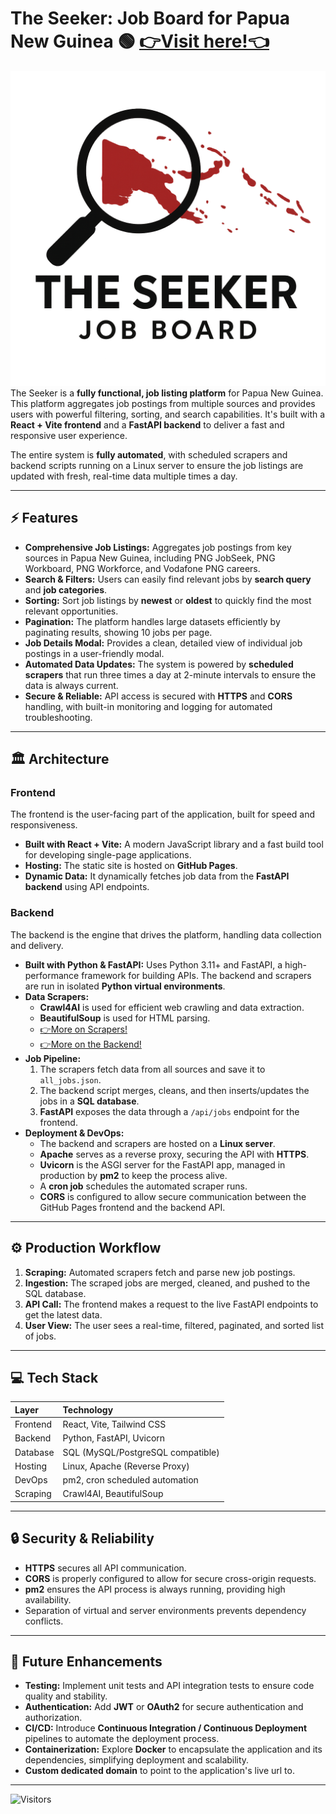 # The Seeker: Job Board for Papua New Guinea 🟢 [👉Visit here\!👈](https://ray743.github.io/The-Seeker/)
![Seeker Logo](/logo.png)
The Seeker is a **fully functional, job listing platform** for Papua New Guinea. This platform aggregates job postings from multiple sources and provides users with powerful filtering, sorting, and search capabilities. It's built with a **React + Vite frontend** and a **FastAPI backend** to deliver a fast and responsive user experience.

The entire system is **fully automated**, with scheduled scrapers and backend scripts running on a Linux server to ensure the job listings are updated with fresh, real-time data multiple times a day.

-----

## ⚡ Features

  * **Comprehensive Job Listings:** Aggregates job postings from key sources in Papua New Guinea, including PNG JobSeek, PNG Workboard, PNG Workforce, and Vodafone PNG careers.
  * **Search & Filters:** Users can easily find relevant jobs by **search query** and **job categories**.
  * **Sorting:** Sort job listings by **newest** or **oldest** to quickly find the most relevant opportunities.
  * **Pagination:** The platform handles large datasets efficiently by paginating results, showing 10 jobs per page.
  * **Job Details Modal:** Provides a clean, detailed view of individual job postings in a user-friendly modal.
  * **Automated Data Updates:** The system is powered by **scheduled scrapers** that run three times a day at 2-minute intervals to ensure the data is always current.
  * **Secure & Reliable:** API access is secured with **HTTPS** and **CORS** handling, with built-in monitoring and logging for automated troubleshooting.

-----

## 🏛️ Architecture

### **Frontend**

The frontend is the user-facing part of the application, built for speed and responsiveness.

  * **Built with React + Vite:** A modern JavaScript library and a fast build tool for developing single-page applications.
  * **Hosting:** The static site is hosted on **GitHub Pages**.
  * **Dynamic Data:** It dynamically fetches job data from the **FastAPI backend** using API endpoints.

### **Backend**

The backend is the engine that drives the platform, handling data collection and delivery.

  * **Built with Python & FastAPI:** Uses Python 3.11+ and FastAPI, a high-performance framework for building APIs. The backend and scrapers are run in isolated **Python virtual environments**.
  * **Data Scrapers:**
      * **Crawl4AI** is used for efficient web crawling and data extraction.
      * **BeautifulSoup** is used for HTML parsing.
      * [👉More on Scrapers\!]( https://github.com/Ray743/The-Seeker/tree/master/seeker_scrapers#readme)
      * [👉More on the Backend\!](https://github.com/Ray743/The-Seeker/tree/master/seeker_backend#readme)
  * **Job Pipeline:**
    1.  The scrapers fetch data from all sources and save it to `all_jobs.json`.
    2.  The backend script merges, cleans, and then inserts/updates the jobs in a **SQL database**.
    3.  **FastAPI** exposes the data through a `/api/jobs` endpoint for the frontend.
  * **Deployment & DevOps:**
      * The backend and scrapers are hosted on a **Linux server**.
      * **Apache** serves as a reverse proxy, securing the API with **HTTPS**.
      * **Uvicorn** is the ASGI server for the FastAPI app, managed in production by **pm2** to keep the process alive.
      * A **cron job** schedules the automated scraper runs.
      * **CORS** is configured to allow secure communication between the GitHub Pages frontend and the backend API.

-----

## ⚙️ Production Workflow

1.  **Scraping:** Automated scrapers fetch and parse new job postings.
2.  **Ingestion:** The scraped jobs are merged, cleaned, and pushed to the SQL database.
3.  **API Call:** The frontend makes a request to the live FastAPI endpoints to get the latest data.
4.  **User View:** The user sees a real-time, filtered, paginated, and sorted list of jobs.

-----

## 💻 Tech Stack

| Layer | Technology |
| :--- | :--- |
| Frontend | React, Vite, Tailwind CSS |
| Backend | Python, FastAPI, Uvicorn |
| Database | SQL (MySQL/PostgreSQL compatible) |
| Hosting | Linux, Apache (Reverse Proxy) |
| DevOps | pm2, cron scheduled automation |
| Scraping | Crawl4AI, BeautifulSoup |

-----

## 🔒 Security & Reliability

  * **HTTPS** secures all API communication.
  * **CORS** is properly configured to allow for secure cross-origin requests.
  * **pm2** ensures the API process is always running, providing high availability.
  * Separation of virtual and server environments prevents dependency conflicts.

-----

## 🚧 Future Enhancements

  * **Testing:** Implement unit tests and API integration tests to ensure code quality and stability.
  * **Authentication:** Add **JWT** or **OAuth2** for secure authentication and authorization.
  * **CI/CD:** Introduce **Continuous Integration / Continuous Deployment** pipelines to automate the deployment process.
  * **Containerization:** Explore **Docker** to encapsulate the application and its dependencies, simplifying deployment and scalability.
  * **Custom dedicated domain** to point to the application's live url to.

-----

![Visitors](https://visitor-badge.laobi.icu/badge?page_id=Ray743.The-Seeker/)
